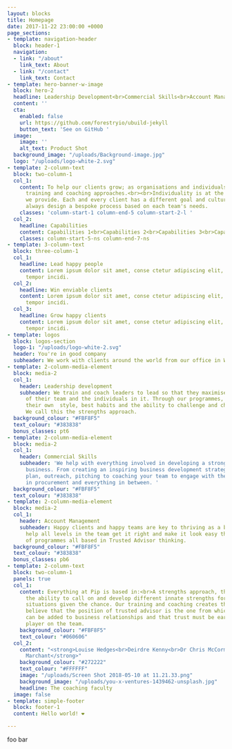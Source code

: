 ```yaml
---
layout: blocks
title: Homepage
date: 2017-11-22 23:00:00 +0000
page_sections:
- template: navigation-header
  block: header-1
  navigation:
  - link: "/about"
    link_text: About
  - link: "/contact"
    link_text: Contact
- template: hero-banner-w-image
  block: hero-2
  headline: Leadership Development<br>Commercial Skills<br>Account Management
  content: ''
  cta:
    enabled: false
    url: https://github.com/forestryio/ubuild-jekyll
    button_text: 'See on GitHub '
  image:
    image: ''
    alt_text: Product Shot
  background_image: "/uploads/Background-image.jpg"
  logo: "/uploads/logo-white-2.svg"
- template: 2-column-text
  block: two-column-1
  col_1:
    content: To help our clients grow; as organisations and individuals we use both
      training and coaching approaches.<br><br>Individuality is at the heart of everything
      we provide. Each and every client has a different goal and culture and we will
      always design a bespoke process based on each team's needs.
    classes: 'column-start-1 column-end-5 column-start-2-l '
  col_2:
    headline: Capabilities
    content: Capabilities 1<br>Capabilities 2<br>Capabilities 3<br>Capabilities 4
    classes: column-start-5-ns column-end-7-ns
- template: 3-column-text
  block: three-column-1
  col_1:
    headline: Lead happy people
    content: Lorem ipsum dolor sit amet, conse ctetur adipiscing elit, sed do eiusmod
      tempor incidi.
  col_2:
    headline: Win enviable clients
    content: Lorem ipsum dolor sit amet, conse ctetur adipiscing elit, sed do eiusmod
      tempor incidi.
  col_3:
    headline: Grow happy clients
    content: Lorem ipsum dolor sit amet, conse ctetur adipiscing elit, sed do eiusmod
      tempor incidi.
- template: logos
  block: logos-section
  logo-1: "/uploads/logo-white-2.svg"
  header: You're in good company
  subheader: We work with clients around the world from our office in Wiltshire, England
- template: 2-column-media-element
  block: media-2
  col_1:
    header: Leadership development
    subheader: We train and coach leaders to lead so that they maximise the success
      of their team and the individuals in it. Through our programmes, leaders uncover
      their own  style, best habits and the ability to challenge and change positively.
      We call this the strengths approach.
  background_colour: "#FBF8F5"
  text_colour: "#383838"
  bonus_classes: pt6
- template: 2-column-media-element
  block: media-2
  col_1:
    header: Commercial Skills
    subheader: 'We help with everything involved in developing a strong commercial
      business. From creating an inspiring business development strategy and practical
      plan, outreach, pitching to coaching your team to engage with the scary guys
      in procurement and everything in between. '
  background_colour: "#FBF8F5"
  text_colour: "#383838"
- template: 2-column-media-element
  block: media-2
  col_1:
    header: Account Management
    subheader: Happy clients and happy teams are key to thriving as a business.  We
      help all levels in the team get it right and make it look easy though a raft
      of programmes all based in Trusted Advisor thinking.
  background_colour: "#FBF8F5"
  text_colour: "#383838"
  bonus_classes: pb6
- template: 2-column-text
  block: two-column-1
  panels: true
  col_1:
    content: Everything at Pip is based in:<br>A strengths approach, that people have
      the ability to call on and develop different innate strengths for different
      situations given the chance. Our training and coaching creates that opportunity.<br><br>We
      believe that the position of trusted advisor is the one from which most value
      can be added to business relationships and that trust must be earned by each
      player on the team.
    background_colour: "#FBF8F5"
    text_colour: "#060606"
  col_2:
    content: "<strong>Louise Hedges<br>Deirdre Kenny<br>Dr Chris McCormick<br>Glenda
      Marchant</strong>"
    background_colour: "#272222"
    text_colour: "#FFFFFF"
    image: "/uploads/Screen Shot 2018-05-10 at 11.21.33.png"
    background_image: "/uploads/you-x-ventures-1439462-unsplash.jpg"
    headline: The coaching faculty
  image: false
- template: simple-footer
  block: footer-1
  content: Hello world! ❤︎

---
```

foo bar